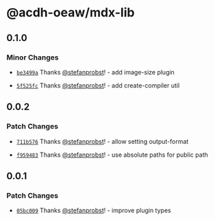 # @acdh-oeaw/mdx-lib

## 0.1.0

### Minor Changes

- [`be3499a`](https://github.com/acdh-oeaw/mdx-lib/commit/be3499ac814b0a7b50615acd0ede76f7fcf1f3ec)
  Thanks [@stefanprobst](https://github.com/stefanprobst)! - add image-size plugin

- [`5f525fc`](https://github.com/acdh-oeaw/mdx-lib/commit/5f525fc075ad45bf51745cc98ffefb536a979962)
  Thanks [@stefanprobst](https://github.com/stefanprobst)! - add create-compiler util

## 0.0.2

### Patch Changes

- [`711b576`](https://github.com/acdh-oeaw/mdx-lib/commit/711b5765637de311f3a1caa3fd94c77320c7c709)
  Thanks [@stefanprobst](https://github.com/stefanprobst)! - allow setting output-format

- [`f959483`](https://github.com/acdh-oeaw/mdx-lib/commit/f959483a515076478f728482539fd06f5e111cbf)
  Thanks [@stefanprobst](https://github.com/stefanprobst)! - use absolute paths for public path

## 0.0.1

### Patch Changes

- [`05bc009`](https://github.com/acdh-oeaw/mdx-lib/commit/05bc009c4c2a1037b30bcd01be0c7c5b567a9281)
  Thanks [@stefanprobst](https://github.com/stefanprobst)! - improve plugin types
